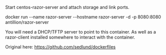 Start centos-razor-server and attach storage and link ports.

  docker run --name razor-server --hostname razor-server -d -p 8080:8080 antillion/razor-server

You will need a DHCP/TFTP server to point to this container.  As well as a
razor-client installed somewhere to interact with the container.


Original here: https://github.com/sedlund/dockerfiles
